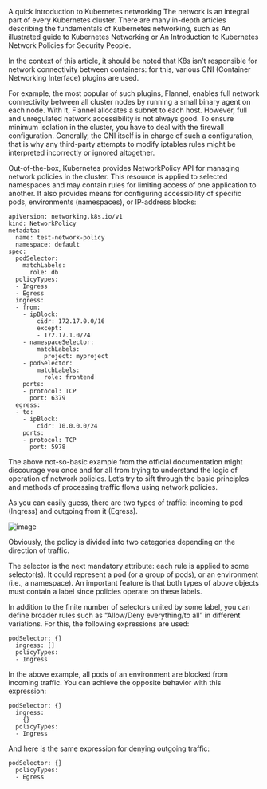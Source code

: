 A quick introduction to Kubernetes networking
The network is an integral part of every Kubernetes cluster. There are many in-depth articles describing the fundamentals of Kubernetes networking, such as An illustrated guide to Kubernetes Networking or An Introduction to Kubernetes Network Policies for Security People.

In the context of this article, it should be noted that K8s isn’t responsible for network connectivity between containers: for this, various CNI (Container Networking Interface) plugins are used.

For example, the most popular of such plugins, Flannel, enables full network connectivity between all cluster nodes by running a small binary agent on each node. With it, Flannel allocates a subnet to each host. However, full and unregulated network accessibility is not always good. To ensure minimum isolation in the cluster, you have to deal with the firewall configuration. Generally, the CNI itself is in charge of such a configuration, that is why any third-party attempts to modify iptables rules might be interpreted incorrectly or ignored altogether.

Out-of-the-box, Kubernetes provides NetworkPolicy API for managing network policies in the cluster. This resource is applied to selected namespaces and may contain rules for limiting access of one application to another. It also provides means for configuring accessibility of specific pods, environments (namespaces), or IP-address blocks:
```
apiVersion: networking.k8s.io/v1
kind: NetworkPolicy
metadata:
  name: test-network-policy
  namespace: default
spec:
  podSelector:
    matchLabels:
      role: db
  policyTypes:
  - Ingress
  - Egress
  ingress:
  - from:
    - ipBlock:
        cidr: 172.17.0.0/16
        except:
        - 172.17.1.0/24
    - namespaceSelector:
        matchLabels:
          project: myproject
    - podSelector:
        matchLabels:
          role: frontend
    ports:
    - protocol: TCP
      port: 6379
  egress:
  - to:
    - ipBlock:
        cidr: 10.0.0.0/24
    ports:
    - protocol: TCP
      port: 5978
```

The above not-so-basic example from the official documentation might discourage you once and for all from trying to understand the logic of operation of network policies. Let’s try to sift through the basic principles and methods of processing traffic flows using network policies.

As you can easily guess, there are two types of traffic: incoming to pod (Ingress) and outgoing from it (Egress).

![image](https://user-images.githubusercontent.com/40743779/184136212-708dffea-5509-4fbc-99a9-cae26426091b.png)

Obviously, the policy is divided into two categories depending on the direction of traffic.

The selector is the next mandatory attribute: each rule is applied to some selector(s). It could represent a pod (or a group of pods), or an environment (i.e., a namespace). An important feature is that both types of above objects must contain a label since policies operate on these labels.

In addition to the finite number of selectors united by some label, you can define broader rules such as “Allow/Deny everything/to all” in different variations. For this, the following expressions are used:

```
podSelector: {}
  ingress: []
  policyTypes:
  - Ingress
```
In the above example, all pods of an environment are blocked from incoming traffic. You can achieve the opposite behavior with this expression:
```
podSelector: {}
  ingress:
  - {}
  policyTypes:
  - Ingress
```  

And here is the same expression for denying outgoing traffic:
```
podSelector: {}
  policyTypes:
  - Egress
 ```
 
